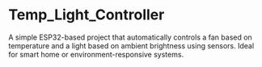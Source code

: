 # Temp_Light_Controller
A simple ESP32-based project that automatically controls a fan based on temperature and a light based on ambient brightness using sensors. Ideal for smart home or environment-responsive systems.

